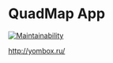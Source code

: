 # QuadMap App

[![Maintainability](https://api.codeclimate.com/v1/badges/bd8a709cea2e77f05f3d/maintainability)](https://codeclimate.com/github/WilDwMe/QuadOps-Map/maintainability)




http://yombox.ru/
